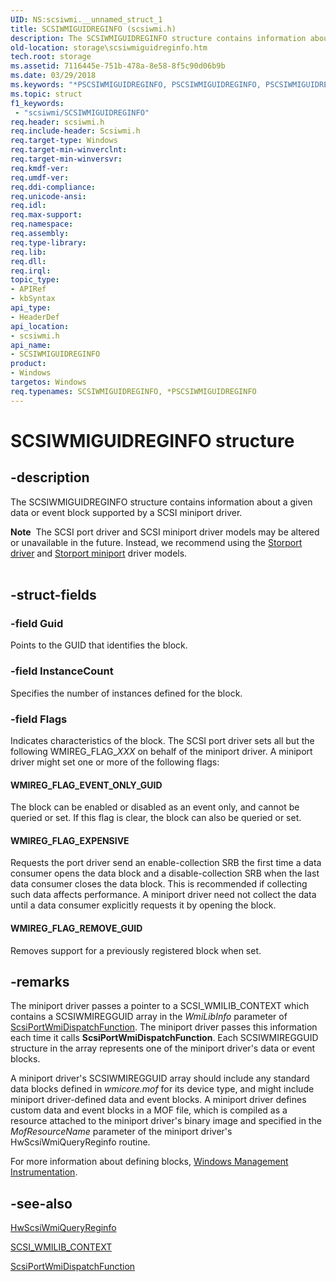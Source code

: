 ```yaml
---
UID: NS:scsiwmi.__unnamed_struct_1
title: SCSIWMIGUIDREGINFO (scsiwmi.h)
description: The SCSIWMIGUIDREGINFO structure contains information about a given data or event block supported by a SCSI miniport driver.
old-location: storage\scsiwmiguidreginfo.htm
tech.root: storage
ms.assetid: 7116445e-751b-478a-8e58-8f5c90d06b9b
ms.date: 03/29/2018
ms.keywords: "*PSCSIWMIGUIDREGINFO, PSCSIWMIGUIDREGINFO, PSCSIWMIGUIDREGINFO structure pointer [Storage Devices], SCSIWMIGUIDREGINFO, SCSIWMIGUIDREGINFO structure [Storage Devices], scsiwmi/PSCSIWMIGUIDREGINFO, scsiwmi/SCSIWMIGUIDREGINFO, storage.scsiwmiguidreginfo, structs-scsibus_3688cdd5-2515-4fd8-8eae-37689dac26c0.xml"
ms.topic: struct
f1_keywords:
 - "scsiwmi/SCSIWMIGUIDREGINFO"
req.header: scsiwmi.h
req.include-header: Scsiwmi.h
req.target-type: Windows
req.target-min-winverclnt: 
req.target-min-winversvr: 
req.kmdf-ver: 
req.umdf-ver: 
req.ddi-compliance: 
req.unicode-ansi: 
req.idl: 
req.max-support: 
req.namespace: 
req.assembly: 
req.type-library: 
req.lib: 
req.dll: 
req.irql: 
topic_type:
- APIRef
- kbSyntax
api_type:
- HeaderDef
api_location:
- scsiwmi.h
api_name:
- SCSIWMIGUIDREGINFO
product:
- Windows
targetos: Windows
req.typenames: SCSIWMIGUIDREGINFO, *PSCSIWMIGUIDREGINFO
---
```


# SCSIWMIGUIDREGINFO structure


## -description


The SCSIWMIGUIDREGINFO structure contains information about a given data or event block supported by a SCSI miniport driver. 
<div class="alert"><b>Note</b>  The SCSI port driver and SCSI miniport driver models may be altered or unavailable in the future. Instead, we recommend using the <a href="https://docs.microsoft.com/windows-hardware/drivers/storage/storport-driver">Storport driver</a> and <a href="https://docs.microsoft.com/windows-hardware/drivers/storage/storport-miniport-drivers">Storport miniport</a> driver models.</div><div> </div>

## -struct-fields




### -field Guid

Points to the GUID that identifies the block. 


### -field InstanceCount

Specifies the number of instances defined for the block.


### -field Flags

Indicates characteristics of the block. The SCSI port driver sets all but the following WMIREG_FLAG_<i>XXX</i> on behalf of the miniport driver. A miniport driver might set one or more of the following flags: 





#### WMIREG_FLAG_EVENT_ONLY_GUID

The block can be enabled or disabled as an event only, and cannot be queried or set. If this flag is clear, the block can also be queried or set. 



#### WMIREG_FLAG_EXPENSIVE

Requests the port driver send an enable-collection SRB the first time a data consumer opens the data block and a disable-collection SRB when the last data consumer closes the data block. This is recommended if collecting such data affects performance. A miniport driver need not collect the data until a data consumer explicitly requests it by opening the block. 



#### WMIREG_FLAG_REMOVE_GUID

Removes support for a previously registered block when set.


## -remarks



The miniport driver passes a pointer to a SCSI_WMILIB_CONTEXT which contains a SCSIWMIREGGUID array in the <i>WmiLibInfo</i> parameter of <a href="https://docs.microsoft.com/windows-hardware/drivers/ddi/content/scsiwmi/nf-scsiwmi-scsiportwmidispatchfunction">ScsiPortWmiDispatchFunction</a>. The miniport driver passes this information each time it calls <b>ScsiPortWmiDispatchFunction</b>. Each SCSIWMIREGGUID structure in the array represents one of the miniport driver's data or event blocks. 

A miniport driver's SCSIWMIREGGUID array should include any standard data blocks defined in <i>wmicore.mof</i> for its device type, and might include miniport driver-defined data and event blocks. A miniport driver defines custom data and event blocks in a MOF file, which is compiled as a resource attached to the miniport driver's binary image and specified in the <i>MofResourceName</i> parameter of the miniport driver's HwScsiWmiQueryReginfo routine. 

For more information about defining blocks, <a href="https://docs.microsoft.com/windows-hardware/drivers/kernel/implementing-wmi">Windows Management Instrumentation</a>.




## -see-also




<a href="https://docs.microsoft.com/windows-hardware/drivers/ddi/content/scsiwmi/nc-scsiwmi-pscsiwmi_query_reginfo">HwScsiWmiQueryReginfo</a>



<a href="https://docs.microsoft.com/windows-hardware/drivers/ddi/content/scsiwmi/ns-scsiwmi-_scsiwmilib_context">SCSI_WMILIB_CONTEXT</a>



<a href="https://docs.microsoft.com/windows-hardware/drivers/ddi/content/scsiwmi/nf-scsiwmi-scsiportwmidispatchfunction">ScsiPortWmiDispatchFunction</a>
 

 

